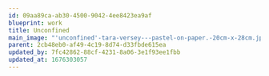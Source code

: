 ```yaml
---
id: 09aa89ca-ab30-4500-9042-4ee8423ea9af
blueprint: work
title: Unconfined
main_image: "'unconfined'-tara-versey---pastel-on-paper.-20cm-x-28cm.jpg"
parent: 2cb48eb0-af49-4c19-8d74-d33fbde615ea
updated_by: 7fc42862-88cf-4231-8a06-3e1f93ee1fbb
updated_at: 1676303057
---
```

